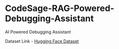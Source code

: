 # CodeSage-RAG-Powered-Debugging-Assistant
AI Powered Debugging Assistant

Dataset Link - [Hugging Face Dataset](https://huggingface.co/datasets/suriyagunasekar/stackoverflow-python-with-meta-data)
